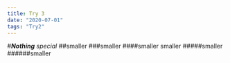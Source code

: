 ```yaml
---
title: Try 3
date: "2020-07-01"
tags: "Try2"
---
```


#**_Nothing_** _special_
##smaller
###smaller
####smaller
smaller
#####smaller
######smaller

